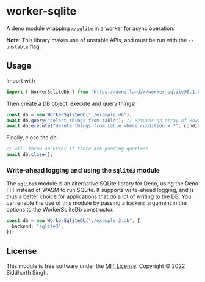 # worker-sqlite

A deno module wrapping [`x/sqlite`](https://deno.land/x/sqlite) in a worker for
async operation.

**Note**: This library makes use of unstable APIs, and must be run with the
`--unstable` flag.

## Usage

Import with

```ts
import { WorkerSqliteDb } from "https://deno.land/x/worker_sqlite@0.1.0/mod.ts";
```

Then create a DB object, execute and query things!

```ts
const db = new WorkerSqliteDb("./example.db");
await db.query("select things from table"); // Returns an array of RowObjects, i.e. objects representing rows as sets of key-value pairs.
await db.execute("delete things from table where condition = ?", condition);
```

Finally, close the db.

```ts
// will throw an Error if there are pending queries!
await db.close();
```

### Write-ahead logging and using the `sqlite3` module

The `sqlite3` module is an alternative SQLite library for Deno, using the Deno
FFI instead of WASM to run SQLite. It supports write-ahead logging, and is thus
a better choice for applications that do a lot of writing to the DB. You can
enable the use of this module by passing a `backend` argument in the options to
the WorkerSqliteDb constructor.

```ts
const db = new WorkerSqliteDb("./example-2.db", {
  backend: "sqlite3",
});
```

## License

This module is free software under the [MIT License](LICENSE). Copyright © 2022
Siddharth Singh.
